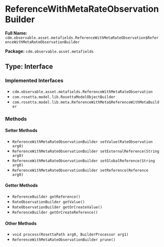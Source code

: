 # ReferenceWithMetaRateObservationBuilder

**Full Name:** `cdm.observable.asset.metafields.ReferenceWithMetaRateObservation$ReferenceWithMetaRateObservationBuilder`

**Package:** `cdm.observable.asset.metafields`

## Type: Interface

### Implemented Interfaces

- `cdm.observable.asset.metafields.ReferenceWithMetaRateObservation`
- `com.rosetta.model.lib.RosettaModelObjectBuilder`
- `com.rosetta.model.lib.meta.ReferenceWithMeta$ReferenceWithMetaBuilder`

### Methods

#### Setter Methods

- `ReferenceWithMetaRateObservationBuilder setValue(RateObservation arg0)`
- `ReferenceWithMetaRateObservationBuilder setExternalReference(String arg0)`
- `ReferenceWithMetaRateObservationBuilder setGlobalReference(String arg0)`
- `ReferenceWithMetaRateObservationBuilder setReference(Reference arg0)`

#### Getter Methods

- `ReferenceBuilder getReference()`
- `RateObservationBuilder getValue()`
- `RateObservationBuilder getOrCreateValue()`
- `ReferenceBuilder getOrCreateReference()`

#### Other Methods

- `void process(RosettaPath arg0, BuilderProcessor arg1)`
- `ReferenceWithMetaRateObservationBuilder prune()`

